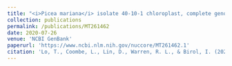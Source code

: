 ```yaml
---
title: "<i>Picea mariana</i> isolate 40-10-1 chloroplast, complete genome"
collection: publications
permalink: /publications/MT261462
date: 2020-07-26
venue: 'NCBI GenBank'
paperurl: 'https://www.ncbi.nlm.nih.gov/nuccore/MT261462.1'
citation: 'Lo, T., Coombe, L., Lin, D., Warren, R. L., & Birol, I. (2020). &quot;<i>Picea mariana</i> isolate 40-10-1 chloroplast, complete genome.&quot; <i>NCBI GenBank.</i>'
---
```


